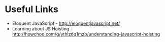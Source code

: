 # Useful Links

- Eloquent JavaScript - http://eloquentjavascript.net/
- Learning about JS Hoisting - http://howchoo.com/g/ythlzdq1mzb/understanding-javascript-hoisting